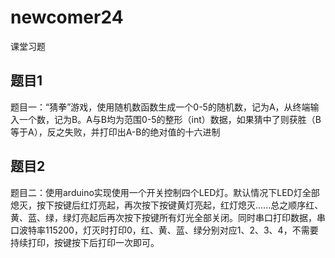 # newcomer24

课堂习题

## 题目1 

题目一：“猜拳”游戏，使用随机数函数生成一个0-5的随机数，记为A，从终端输入一个数，记为B。A与B均为范围0-5的整形（int）数据，如果猜中了则获胜（B等于A），反之失败，并打印出A-B的绝对值的十六进制

## 题目2

题目二：使用arduino实现使用一个开关控制四个LED灯。默认情况下LED灯全部熄灭，按下按键后红灯亮起，再次按下按键黄灯亮起，红灯熄灭......总之顺序红、黄、蓝、绿，绿灯亮起后再次按下按键所有灯光全部关闭。同时串口打印数据，串口波特率115200，灯灭时打印0，红、黄、蓝、绿分别对应1、2、3、4，不需要持续打印，按键按下后打印一次即可。
